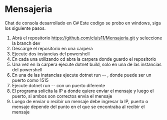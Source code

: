 # Mensajeria
Chat de consola desarrollado en C#
Este codigo se probo en windows, siga los siguiente pasos.
1. Abrá el repositorio https://github.com/cluis11/Mensajeria.git y seleccione la branch dev
2. Descarge el repositorio en una carpera
3. Ejecute dos instancias del powershell
4. En cada una utilizando cd abra la carpera donde guardo el repositorio
5. Una vez en la carpera ejecute dotnet build, solo en una de las instancias del powershell
6. En una de las instancias ejecute dotnet run -- <port>, donde <port> puede ser un puerto como 1515
7. Ejecute dotnet run -- <port> con un puerto diferente
8. El programa solicita la IP a donde quiere enviar el mensaje y luego el puerto, si ambos son correctos envia el mensaje
9. Luego de enviar o recibir un mensaje debe ingresar la IP, puerto o mensaje depende del punto en el que se encontraba al recibir el mensaje

